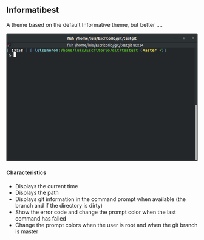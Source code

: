 ##  Informatibest

A theme based on the default Informative theme, but better ....



![beloglazov-fish-theme](https://raw.githubusercontent.com/kb05/Informatibest/master/images/ExampleShell.png)


#### Characteristics

* Displays the current time
* Displays the path
* Displays git information in the command prompt when available (the branch and if the directory is dirty)
* Show the error code and change the prompt color when the last command has failed
* Change the prompt colors when the user is root and when the git branch is master
